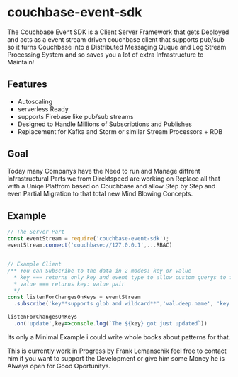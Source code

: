 # couchbase-event-sdk
The Couchbase Event SDK is a Client Server Framework that gets Deployed and acts as a event stream driven couchbase client that supports pub/sub so it turns Couchbase into a Distributed Messaging Quque and Log Stream Processing System and so saves you a lot of extra Infrastructure to Maintain!

## Features
- Autoscaling 
- serverless Ready
- supports Firebase like pub/sub streams
- Designed to Handle Millions of Subscribtions and Publishes
- Replacement for Kafka and Storm or similar Stream Processors + RDB

## Goal
Today many Companys have the Need to run and Manage diffrent Infrastructural Parts we from Direktspeed are working on Replace all that with a Uniqe Platfrom based on Couchbase and allow Step by Step and even Partial Migration to that total new Mind Blowing Concepts.


## Example

```js
// The Server Part
const eventStream = require('couchbase-event-sdk');
eventStream.connect('couchbase://127.0.0.1',...RBAC)


// Example Client
/** You can Subscribe to the data in 2 modes: key or value
  * key === returns only key and event type to allow custom querys to fetch only importent parts
  * value === returns key: value pair 
  */
const listenForChangesOnKeys = eventStream
  .subscribe('key**supports glob and wildcard**','val.deep.name', 'key') 
  
listenForChangesOnKeys
  .on('update',key=>console.log(`The ${key} got just updated`))
```

Its only a Minimal Example i could write whole books about patterns for that.


This is currently work in Progress by Frank Lemanschik feel free to contact him if you want to support the Development or give him some Money he is Always open for Good Oportunitys. 
